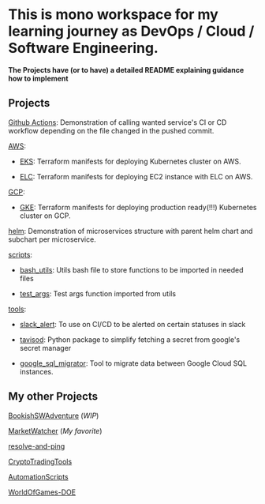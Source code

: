 # This is mono workspace for my learning journey as DevOps / Cloud / Software Engineering.

**The Projects have (or to have) a detailed README explaining guidance how to implement**

## Projects

[Github Actions](./.github/workflows/): Demonstration of calling wanted service's CI or CD workflow depending on the file changed in the pushed commit.

[AWS](./aws/):

- [EKS](./aws/eks/): Terraform manifests for deploying Kubernetes cluster on AWS.

- [ELC](./aws/rds/): Terraform manifests for deploying EC2 instance with ELC on AWS.

[GCP](./gcp/):

- [GKE](./gcp/gke/): Terraform manifests for deploying production ready(!!!) Kubernetes cluster on GCP.

[helm](./helm/): Demonstration of microservices structure with parent helm chart and subchart per microservice.

[scripts](./scripts/):

- [bash_utils](./scripts/bash_utils.sh): Utils bash file to store functions to be imported in needed files

- [test_args](./scripts/test_args.sh): Test args function imported from utils

[tools](./tools/):

- [slack_alert](./tools/slack_alert/): To use on CI/CD to be alerted on certain statuses in slack

- [tavisod](./tools/tavisod/): Python package to simplify fetching a secret from google's secret manager

- [google_sql_migrator](./tools/google_sql_migrator/): Tool to migrate data between Google Cloud SQL instances.

## My other Projects

[BookishSWAdventure](https://github.com/justmike1/bookish-sw-adventure) (_WIP_)

[MarketWatcher](https://github.com/justmike1/MarketWatcher) (_My favorite_)

[resolve-and-ping](https://github.com/justmike1/resolve-and-ping)

[CryptoTradingTools](https://github.com/justmike1/CryptoTradingTools)

[AutomationScripts](https://github.com/justmike1/AutomationScripts)

[WorldOfGames-DOE](https://github.com/justmike1/WorldOfGames-DOE)
